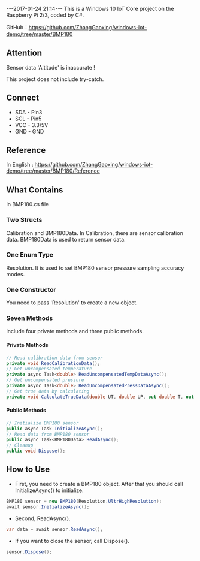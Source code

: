 ---2017-01-24 21:14---
This is a Windows 10 IoT Core project on the Raspberry Pi 2/3, coded by C#.

GitHub：https://github.com/ZhangGaoxing/windows-iot-demo/tree/master/BMP180

## Attention
Sensor data 'Altitude' is inaccurate !

This project does not include try-catch.

## Connect
* SDA - Pin3
* SCL - Pin5
* VCC - 3.3/5V
* GND - GND

## Reference
In English : https://github.com/ZhangGaoxing/windows-iot-demo/tree/master/BMP180/Reference

## What Contains
In BMP180.cs file
### Two Structs
Calibration and BMP180Data. In Calibration, there are sensor calibration data. BMP180Data is used to return sensor data.
### One Enum Type
Resolution. It is used to set BMP180 sensor pressure sampling accuracy modes.
### One Constructor
You need to pass 'Resolution' to create a new object.
### Seven Methods
Include four private methods and three public methods.
#### Private Methods
```C#
// Read calibration data from sensor
private void ReadCalibrationData();
// Get uncompensated temperature
private async Task<double> ReadUncompensatedTempDataAsync();
// Get uncompensated pressure
private async Task<double> ReadUncompensatedPressDataAsync();
// Get true data by calculating
private void CalculateTrueData(double UT, double UP, out double T, out double P);
```
#### Public Methods
```C#
// Initialize BMP180 sensor
public async Task InitializeAsync();
// Read data from BMP180 sensor
public async Task<BMP180Data> ReadAsync();
// Cleanup
public void Dispose();
```

## How to Use
* First, you need to create a BMP180 object. After that you should call InitializeAsync() to initialize.
```C#
BMP180 sensor = new BMP180(Resolution.UltrHighResolution);
await sensor.InitializeAsync();
```
* Second, ReadAsync().
```C#
var data = await sensor.ReadAsync();
```
* If you want to close the sensor, call Dispose().
```C#
sensor.Dispose();
```